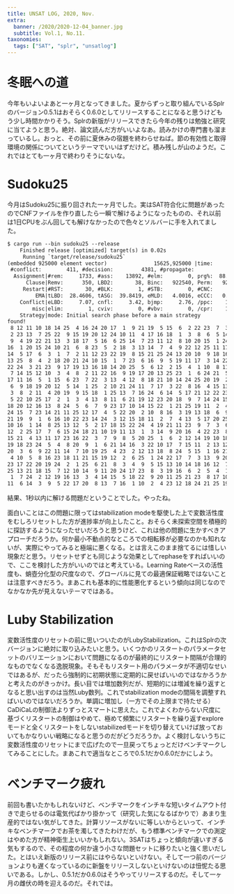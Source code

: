 ```yaml
---
title: UNSAT LOG, 2020, Nov.
extra:
  banner: /2020/2020-12-04_banner.jpg
  subtitle: Vol.1, No.11.
taxonomies:
  tags: ["SAT", "splr", "unsatlog"]
---
```

# 冬眠への道

今年もいよいよあと一ヶ月となってきました。夏からずっと取り組んでいるSplrのバージョン0.5.1はおそらく0.6.0としてリリースすることになると思うけどもう少し時間かかりそう。Splrの新版がリリースできたら今年の残りは勉強と研究に当てようと思う。絶対、論文読んだ方がいいよなあ。読みかけの専門書も溜まっているし。おっと、その前に夏休みの宿題を終わらせねば。節の有効性と取得環境の関係についてというテーマでいいはずだけど。積み残しが山のようだ。これではとても一ヶ月で終わりそうにないな。

# Sudoku25

今月はSudoku25に振り回された一ヶ月でした。実はSAT符合化に問題があったのでCNFファイルを作り直したら一瞬で解けるようになったものの、それ以前は1日CPUをぶん回しても解けなかったので色々とソルバーに手を入れてました。

```txt
$ cargo run --bin sudoku25 --release
    Finished release [optimized] target(s) in 0.02s
     Running `target/release/sudoku25`
(embedded 925000 element vector)               15625,925000 |time:     0.71
 #conflict:        411, #decision:         4381, #propagate:           4786 
  Assignment|#rem:     1733, #ass:    13892, #elm:        0, prg%:  88.9088 
      Clause|Remv:      350, LBD2:       38, Binc:   922540, Perm:   924410 
     Restart|#RST:       30, #BLK:        1, #STB:        0, #CNC:        0 
         EMA|tLBD:  28.4606, tASG:  39.8419, eMLD:   4.0016, eCCC:   0.1080 
    Conflict|eLBD:     7.07, cnfl:     3.42, bjmp:     2.76, /ppc:    11.64 
        misc|elim:        1, cviv:        0, #vbv:        0, /cpr:    13.70 
    Strategy|mode: Initial search phase before a main strategy
found!
 8 12 11 10 18 14 25  4 16 24 20 17  1  9 21 19  5 15  6  2 22 23  7  3 13 
 2 23 13  7 25 22  9 15 19 20 12 24 10 11  4 17 16 18  1  3  8  6  5 14 21 
 9  4 19 22 21 13  3 18 17  5 16  6 25 14  7 23 11 12  8 10 20 15  1 24  2 
16  1 20 15 24 10 21  6  8 23  5  2 18  3 13 14  7  4  9 22 12 25 11 17 19 
14  5 17  6  3  1  7  2 11 12 23 22 19  8 15 21 25 24 13 20 10  9 18 16  4 
13 25  8  4  2 18 20 21 24 10 15  1  7 23  6 16  9  5 19 11 17  3 14 22 12 
22 24  3 21 23  9 17 19 13 16 18 14 20 25  5  6 12  2 15  4  1 10  8 11  7 
 7 14 15 12 10  3  4  8  2 11 22 16  9 19 17 20 13 25 23  1  6 24 21  5 18 
17 11 16  5  1 15  6 23  7 22  3 13  4 12  8 18 21 10 14 24 25 20 19  2  9 
 6  9 18 19 20 12  5 14  1 25  2 10 21 24 11  7 17  3 22  8 16  4 15 13 23 
 3  8  2 11  4 20 19  9 15 18  1 25 13  7 16 24  6 14  5 17 21 12 22 23 10 
 5 22 10 25 17  2  1  3  4 13  8 11  6 21 19 12 23 20 18  9  7 14 24 15 16 
18 20 12 16 13  8 24  5  6  7  9 23 17 10 14 15 22  1 21 25 19 11  2  4  3 
24 15  7 23 14 21 11 25 12 17  4  5 22 20  2 10  8 16  3 19 13 18  6  9  1 
21 19  9  1  6 16 10 22 23 14 24  3 12 15 18 11  2  7  4 13  5 17 20 25  8 
10 16  1 14  8 25 13 12  5  2 17 18 15 22 24  4 19 21 11 23  9  7  3  6 20 
12  2 25 17  7  6 15 24 18 21 10 19 11 13  1  3 14  9 20 16  4 22 23  8  5 
15 21  4 13 11 17 23 16 22  3  7  9  8  5 20 25  1  6  2 12 14 19 10 18 24 
19 18 23 24  5  4  8 20  9  1  6 21 14 16  3 22 10 17  7 15 11  2 13 12 25 
20  3  6  9 22 11 14  7 10 19 25  4 23  2 12 13 18  8 24  5 15  1 16 21 17 
 4 10  5  8 16 23 18 11 21 15 19 12  2  6 25  1 24 22 17  7  3 13  9 20 14 
23 17 22 20 19 24  2  1 25  6 21  8  3  4  9  5 15 13 10 14 18 16 12  7 11 
25 13 21 18 15  7 12 10 14  9 11 20 24 17 23  8  3 19 16  6  2  5  4  1 22 
 1  7 24  2 12 19 16 13  3  4 14 15  5 18 22  9 20 11 25 21 23  8 17 10  6 
11  6 14  3  9  5 22 17 20  8 13  7 16  1 10  2  4 23 12 18 24 21 25 19 15 
```

結果、1秒以内に解ける問題だということでした。やったね。

面白いことはこの問題に限ってはstabilization modeを駆使した上で変数活性度をむしろリセットした方が進捗率が向上したこと。おそらく未探索空間を積極的に探訪するようになったせいだろうと思うけど、これは他の問題に生かすべきアプローチだろうか。何か最小不動点的なところでの相転移が必要なのかも知れないが、実際にやってみると極端に悪くなる。とは言えこのまま捨てるには惜しい現象だと思う。リセットせずとも同じような効果としてrephaseをすればいいので、ここを検討した方がいいのではと考えている。Learning Rateベースの活性度も、蛸壺分化型の尺度なので、グローバルに見ての最適保証戦略ではないことは注意すべきだろう。まあこれも基本的に性能悪化するという傾向は同じなのでなかなか先が見えないテーマではある。

# Luby Stabilization

変数活性度のリセットの前に思いついたのがLubyStabilization。これはSplrの次バージョンに絶対に取り込みたいと思う。いくつかのリスタートのパラメータセットのバリエーションにおいて問題になるのが最終的にリスタート間隔が合理的なものでなくなる逸脱現象。そもそもリスタート用のパラメータが不適切なせいではあるが、だったら強制的に初期状態に定期的に戻せばいいのではなかろうかと考えたのがきっかけ。長い目では増加数列だが、短期的には増減を繰り返すとなると思い出すのは当然Luby数列。これでstabilization modeの間隔を調整すればいいのではないだろうか。単調に増加し（一方でその上限まで持たせる）CaDiCaLの制御法よりずっとスマートに思えた。これでよくわからない尺度に基づくリスタートの制御はやめて、極めて頻繁にリスタートを繰り返すexploreモードと全くリスタートをしないstabilizedモードを切り替えていけば放っておいてもかなりいい戦略になると思うのだがどうだろうか。よく検討しないうちに変数活性度のリセットにまで広げたので一旦戻ってちょっとだけベンチマークしてみることにした。まあこれで適当なところで0.5.1だか0.6.0だかにしよう。

# ベンチマーク疲れ

前回も書いたかもしれないけど、ベンチマークをインチキな短いタイムアウト付きで走らせるのは電気代ばかり掛かって（研究した気になるばかりで）あまり生産的ではない気がしてきた。計算リソースがないに等しいからといって、インチキなベンチマークでお茶を濁してきたわけだが、もう標準ベンチマークでの測定はやめた方が精神衛生上いいかもしれない。3SATはちょっと傾向が違いすぎる気もするので、その程度の何か違う小さな問題セットに移りたいと強く思いだした。とはいえ新版のリリース前にはやらないといけない。そして一つ前のバージョンよりも遅くなっているのに新盤をリリースしないといけないのは忸怩たる思いである。しかし、0.5.1だか0.6.0はそうやってリリースするのだ。そして一ヶ月の雌伏の時を迎えるのだ。それでは。

